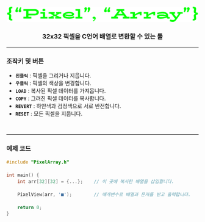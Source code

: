 <div align="center">

<br>

<img src="./res/logo.png" width="500px">

<br>

### **32x32 픽셀을 C언어 배열로 변환할 수 있는 툴**

</div>

---

### 조작키 및 버튼
- **`왼클릭`** : 픽셀을 그리거나 지웁니다.
- **`우클릭`** : 픽셀의 색상을 변경합니다.
- **`LOAD`** : 복사된 픽셀 데이터를 가져옵니다.
- **`COPY`** : 그려진 픽셀 데이터를 복사합니다.
- **`REVERT`** : 하얀색과 검정색으로 서로 반전합니다.
- **`RESET`** : 모든 픽셀을 지웁니다.

<br>

---

### 예제 코드
```c
#include "PixelArray.h"

int main() {
    int arr[32][32] = {...};    // 이 곳에 복사한 배열을 삽입합니다.

    PixelView(arr, '■');        // 매개변수로 배열과 문자를 받고 출력합니다.

    return 0;
}
```